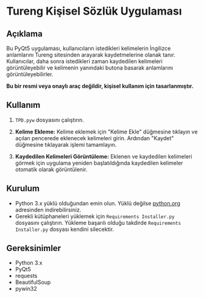 # Tureng Kişisel Sözlük Uygulaması

## Açıklama

Bu PyQt5 uygulaması, kullanıcıların istedikleri kelimelerin İngilizce anlamlarını Tureng sitesinden arayarak kaydetmelerine olanak tanır. Kullanıcılar, daha sonra istedikleri zaman kaydedilen kelimeleri görüntüleyebilir ve kelimenin yanındaki butona basarak anlamlarını görüntüleyebilirler.

**Bu bir resmi veya onaylı araç değildir, kişisel kullanım için tasarlanmıştır.**

## Kullanım

1. `TPD.pyw` dosyasını çalıştırın. 

2. **Kelime Ekleme:** Kelime eklemek için "Kelime Ekle" düğmesine tıklayın ve açılan pencerede eklenecek kelimeleri girin. Ardından "Kaydet" düğmesine tıklayarak işlemi tamamlayın.

3. **Kaydedilen Kelimeleri Görüntüleme:** Eklenen ve kaydedilen kelimeleri görmek için uygulama yeniden başlatıldığında kaydedilen kelimeler otomatik olarak görüntülenir.



## Kurulum
* Python 3.x yüklü olduğundan emin olun. Yüklü değilse  [python.org](https://www.python.org/downloads/) adresinden indirebilirsiniz.
* Gerekli kütüphaneleri yüklemek için `Requirements Installer.py` dosyasını çalıştırın. Yükleme başarılı olduğu takdirde `Requirements Installer.py` dosyası kendini silecektir.

## Gereksinimler

- Python 3.x 
- PyQt5
- requests
- BeautifulSoup
- pywin32



